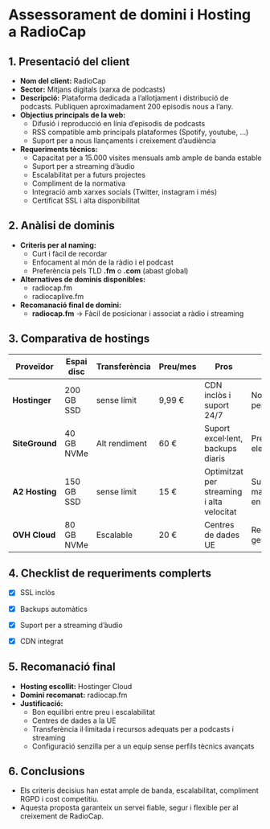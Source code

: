 # Assessorament de domini i Hosting a RadioCap


## 1. Presentació del client
- **Nom del client:** RadioCap  
- **Sector:** Mitjans digitals (xarxa de podcasts)  
- **Descripció:** Plataforma dedicada a l’allotjament i distribució de podcasts. Publiquen aproximadament 200 episodis nous a l’any.  
- **Objectius principals de la web:**  
  - Difusió i reproducció en línia d’episodis de podcasts  
  - RSS compatible amb principals plataformes (Spotify, youtube, ...)  
  - Suport per a nous llançaments i creixement d’audiència  
- **Requeriments tècnics:**  
  - Capacitat per a 15.000 visites mensuals amb ample de banda estable  
  - Suport per a streaming d’àudio  
  - Escalabilitat per a futurs projectes  
  - Compliment de la normativa
  - Integració amb xarxes socials (Twitter, instagram i més)  
  - Certificat SSL i alta disponibilitat


## 2. Anàlisi de dominis
- **Criteris per al naming:**  
  - Curt i fàcil de recordar
  - Enfocament al món de la ràdio i el podcast  
  - Preferència pels TLD **.fm** o **.com** (abast global)
- **Alternatives de dominis disponibles:**  
  - radiocap.fm  
  - radiocaplive.fm  
- **Recomanació final de domini:**  
  - **radiocap.fm** → Fàcil de posicionar i associat a ràdio i streaming






















## 3. Comparativa de hostings
| Proveïdor         | Espai disc | Transferència  | Preu/mes | Pros                                           | Contres                       |
|-------------------|------------|----------------|----------|------------------------------------------------|--------------------------------|
| **Hostinger** | 200 GB SSD  | sense límit     | 9,99 €   | CDN inclòs i suport 24/7 | No és específic per podcasts  |
| **SiteGround**| 40 GB NVMe  | Alt rendiment  | 60 €     | Suport excel·lent, backups diaris  | Preu més elevat               |
| **A2 Hosting**| 150 GB SSD  | sense límit      | 15 €     | Optimitzat per streaming i alta velocitat      | Suport majoritàriament en anglès |
| **OVH Cloud**   | 80 GB NVMe  | Escalable      | 20 €     | Centres de dades UE         | Requereix gestió tècnica      |


## 4. Checklist de requeriments complerts
- [x] SSL inclòs  
- [x] Backups automàtics  
- [x] Suport per a streaming d’àudio  
- [x] CDN integrat  


## 5. Recomanació final
- **Hosting escollit:** Hostinger Cloud  
- **Domini recomanat:** radiocap.fm  
- **Justificació:**  
  - Bon equilibri entre preu i escalabilitat  
  - Centres de dades a la UE
  - Transferència il·limitada i recursos adequats per a podcasts i streaming  
  - Configuració senzilla per a un equip sense perfils tècnics avançats


## 6. Conclusions
- Els criteris decisius han estat ample de banda, escalabilitat, compliment RGPD i cost competitiu.  
- Aquesta proposta garanteix un servei fiable, segur i flexible per al creixement de RadioCap.
